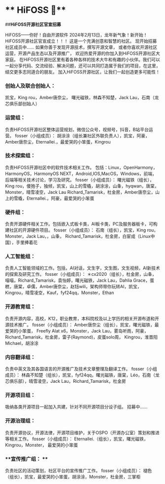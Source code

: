 # ** HiFOSS 👋** 


##**HiFOSS开源社区官宣招募** 

HiFOSS——你好！自由开源软件
2024年2月13日，龙年新气象！新开始！
HiFOSS开源社区官宣成立！！！
这是一个充满创意和智慧的社区。
现开始招募社区成员中……
如果你善于发现开源技术，撰写开源文章，
或者你喜欢开源社区运营，开源产品生态以及开源推广，
欢迎热爱开源的你加入到HiFOSS开源社区大家庭。
在HiFOSS开源社区里有着各种各样的技术大牛和有趣的小伙伴。我们可以一起分享代码、交流经验、解决问题，还可以共同打造属于我们的项目，在这里，结交更多志同道合的朋友。
加入HiFOSS开源社区，让我们一起创造更多可能性！

###  **创始人及联合创始人：** 
凯宝，King rou，Amber唐奈尘， 曙光磁铁，林森不知楚，Jack Lau，石南（龙芯俱乐部创始人）

###  **运营组：** 
负责HiFOSS开源社区整体运营规划，微信公众号，视频号，抖音，B站平台运营。
fosser（小组成员）：
胡涂涂（组长兼社区外联负责人），凯宝，阿豪，Amber唐奈尘，Eternallei.，最爱哭的小笨蛋，Kingrou

###  **技术探索组：** 
负责HiFOSS开源社区中的软件技术相关工作。
包括：Linux，OpenHarmony，HarmonyOS，HarmonyOS NEXT，Android,IOS,MacOS，Windows，前端，后端等相关技术讨论，学习及研究。
fosser（小组成员）：
曙光磁铁（组长），King rou，傻狍子，独倾，凯宝，山上的雪橇，胡涂涂，山夆，hyqwan，唐棠，Monster，晴雪凌空，Jack Lau Richard_Tamarisk，杜金房，Amber唐奈尘，山上的雪橇，Eternallei.，阿豪，最爱哭的小笨蛋

###  **硬件组：** 
负责开源硬件相关工作。包括嵌入式板卡类，AI板卡类，PC及服务器板卡，可构建社区的开源硬件项目。
fosser（小组成员）：
石南（组长），凯宝，King rou，Monster，Jack Lau，，山夆， Richard_Tamarisk，杜金房，白宦成（Linux中国），手里捧着花

###  **人工智能组：** 
负责人工智能领域的工作。包括，AI对话，文生字，文生图，文生视频，AI新技术的探索及研究工作。
fosser（小组成员）：
＊cx2020（组长），杜金房，山夆，喵喵，Richard_Tamarisk，袁怡婷，曙光磁铁，Jack Lau，Dahlia Grace，蛋糕，唐棠，卓儒，Amber唐奈尘，赵钰wili，架构师带你玩转AI，凯宝，Kingrou，晴雪凌空，Kauf，fyf24qq，Monster，Ethan

###  **开源教育组：** 
负责开源内容，高校，K12，职业教育，本科院校及以上学历的相关开源布道和开源技术推广。
fosser（小组成员）：
Amber唐奈尘（组长），凯宝，曙光磁铁，最爱哭的小笨蛋，
Freefly Alat x6，Monster，Jack Lau，雾岛听雨，阿豪，Richard_Tamarisk，杜金房，雷子(Raymond)，皮蛋solo周，
Kingrou，淮晋阳Michael，胡涂涂

###  **内容翻译组：** 
负责中英文及其各国语言的开源推广及技术文章整理及翻译工作。
fosser（小组成员）：
林森不知楚（组长），凯宝，fyf24qq，曙光磁铁，唐棠，Léo，石南（龙芯俱乐部），晴雪凌空，Jack Lau，Richard_Tamarisk，杜金房

###  **开源项目组：** 
吸纳各类开源项目一起加入共建，针对不同开源项目分设子组。
招募中……

### **开源治理组：** 
负责开源协议，开源法律，开源项目维护，关于OSPO（开源办公室）策划和推进等相关工作。
fosser（小组成员）：
Eternallei.（组长），凯宝，曙光磁铁，Kingrou，Monster，
最爱哭的小笨蛋

### **宣传推广组： ** 
负责社区的活动策划，社区平台的宣传推广工作。
fosser（小组成员）：
褪色（组长），凯宝，最爱哭的小笨蛋，胡涂涂，Monster，杜金房，三掌柜